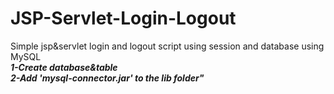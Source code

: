 # JSP-Servlet-Login-Logout
Simple jsp&amp;servlet login and logout script using session and database using MySQL<br />
***1-Create database&table***<br />
***2-Add 'mysql-connector.jar'  to the lib folder"***
